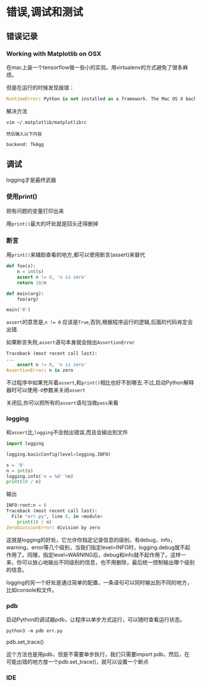 # 错误,调试和测试

## 错误记录

### Working with Matplotlib on OSX

在mac上装一个tensorflow做一些小的实验。用virtualenv的方式避免了很多麻烦。

但是在运行的时候发现报错：

```python
RuntimeError: Python is not installed as a framework. The Mac OS X backend will not be able to function correctly if Python is not installed as a framework. See the Python documentation for more information on installing Python as a framework on Mac OS X. Please either reinstall Python as a framework, or try one of the other backends. If you are using (Ana)Conda please install python.app and replace the use of 'python' with 'pythonw'. See 'Working with Matplotlib on OSX' in the Matplotlib FAQ for more information.
```

解决方法

```shell
vim ~/.matplotlib/matplotlibrc

然后输入以下内容

backend: TkAgg
```

## 调试

logging才是最终武器

### 使用print()

把有问题的变量打印出来

用`print()`最大的坏处就是回头还得删掉

### 断言

用`print()`来辅助查看的地方,都可以使用断言(assert)来替代

```python
def foo(s):
    n = int(s)
    assert n != 0, 'n is zero'
    return 10/n

def main(arg):
    foo(arg)

main('0')
```

`assert`的意思是,`n != 0` 应该是`True`,否则,根据程序运行的逻辑,后面的代码肯定会出错.

如果断言失败,`assert`语句本身就会抛出`AssertionError`

```python
Traceback (most recent call last):
...
    assert n != 0, 'n is zero'
AssertionError: n is zero
```

不过程序中如果充斥着`assert`,和`print()`相比也好不到哪去.不过,启动Python解释器时可以使用`-O`参数来关闭`assert`

关闭后,你可以把所有的`assert`语句当做`pass`来看

### logging

和`assert`比,`logging`不会抛出错误,而且会输出到文件

```python
import logging

logging.basicConfig(level=logging.INFO)

s = '0'
n = int(s)
logging.info('n = %d' %n)
print(10 / n)
```

输出

```python
INFO:root:n = 0
Traceback (most recent call last):
  File "err.py", line 8, in <module>
    print(10 / n)
ZeroDivisionError: division by zero
```

这就是logging的好处，它允许你指定记录信息的级别，有debug，info，warning，error等几个级别，当我们指定level=INFO时，logging.debug就不起作用了。同理，指定level=WARNING后，debug和info就不起作用了。这样一来，你可以放心地输出不同级别的信息，也不用删除，最后统一控制输出哪个级别的信息。

logging的另一个好处是通过简单的配置，一条语句可以同时输出到不同的地方，比如console和文件。

### pdb

启动Python的调试器pdb，让程序以单步方式运行，可以随时查看运行状态。

    python3 -m pdb err.py

pdb.set_trace()

这个方法也是用pdb，但是不需要单步执行，我们只需要import pdb，然后，在可能出错的地方放一个pdb.set_trace()，就可以设置一个断点

### IDE